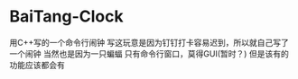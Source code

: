 # BaiTang-Clock
用C++写的一个命令行闹钟
写这玩意是因为钉钉打卡容易迟到，所以就自己写了一个闹钟
当然也是因为一只蝙蝠
只有命令行窗口，莫得GUI(暂时？)
但是该有的功能应该都会有
